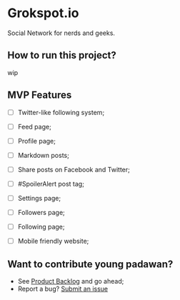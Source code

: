 # Grokspot.io

Social Network for nerds and geeks.

## How to run this project?
wip

## MVP Features
- [ ] Twitter-like following system;
- [ ] Feed page;
- [ ] Profile page;
- [ ] Markdown posts;
- [ ] Share posts on Facebook and Twitter;
- [ ] #SpoilerAlert post tag;
- [ ] Settings page;
- [ ] Followers page;
- [ ] Following page;
- [ ] Mobile friendly website;


## Want to contribute young padawan?
- See [Product Backlog](https://trello.com/b/ffyjnJXC/grokspot-io) and go ahead;
- Report a bug? [Submit an issue](https://github.com/nandosousafr/nerd-power-rails/issues)

